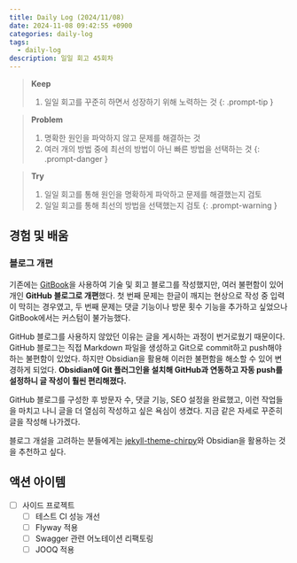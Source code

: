 ```yaml
---
title: Daily Log (2024/11/08)
date: 2024-11-08 09:42:55 +0900
categories: daily-log
tags:
  - daily-log
description: 일일 회고 45회차
---
```

> **Keep**
> 1. 일일 회고를 꾸준히 하면서 성장하기 위해 노력하는 것
{: .prompt-tip }

> **Problem**
> 1. 명확한 원인을 파악하지 않고 문제를 해결하는 것
> 2. 여러 개의 방법 중에 최선의 방법이 아닌 빠른 방법을 선택하는 것
{: .prompt-danger }

> **Try**
> 1. 일일 회고를 통해 원인을 명확하게 파악하고 문제를 해결했는지 검토
> 2. 일일 회고를 통해 최선의 방법을 선택했는지 검토
{: .prompt-warning }


## 경험 및 배움

### 블로그 개편

기존에는 [GitBook](https://jimmyblog.gitbook.io/jimmys-blog)을 사용하여 기술 및 회고 블로그를 작성했지만, 여러 불편함이 있어 개인 **GitHub 블로그로 개편**했다. 첫 번째 문제는 한글이 깨지는 현상으로 작성 중 입력이 막히는 경우였고, 두 번째 문제는 댓글 기능이나 방문 횟수 기능을 추가하고 싶었으나 GitBook에서는 커스텀이 불가능했다.

GitHub 블로그를 사용하지 않았던 이유는 글을 게시하는 과정이 번거로웠기 때문이다. GitHub 블로그는 직접 Markdown 파일을 생성하고 Git으로 commit하고 push해야 하는 불편함이 있었다. 하지만 Obsidian을 활용해 이러한 불편함을 해소할 수 있어 변경하게 되었다. **Obsidian에 Git 플러그인을 설치해 GitHub과 연동하고 자동 push를 설정하니 글 작성이 훨씬 편리해졌다.**

GitHub 블로그를 구성한 후 방문자 수, 댓글 기능, SEO 설정을 완료했고, 이런 작업들을 마치고 나니 글을 더 열심히 작성하고 싶은 욕심이 생겼다. 지금 같은 자세로 꾸준히 글을 작성해 나가겠다.

블로그 개설을 고려하는 분들에게는 [jekyll-theme-chirpy](https://github.com/cotes2020/jekyll-theme-chirpy)와 Obsidian을 활용하는 것을 추천하고 싶다.

## 액션 아이템

- [ ] 사이드 프로젝트
	- [ ] 테스트 CI 성능 개선
	- [ ] Flyway 적용
	- [ ] Swagger 관련 어노테이션 리팩토링
	- [ ] JOOQ 적용